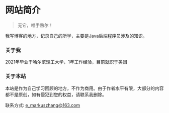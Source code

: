 # 网站简介
> 无它，唯手熟尔！

我写博客的地方，记录自己的所学，主要是Java后端程序员涉及的知识。

### 关于我

2021年毕业于哈尔滨理工大学，1年工作经验，目前就职于美团

### 关于本站

本站是作为自己学习回顾的地方，不作为商用。由于作者水平有限，大部分的内容都不是原创，如有侵犯到您的权益，请联系我删除。

联系方式: e_markuszhang@163.com
